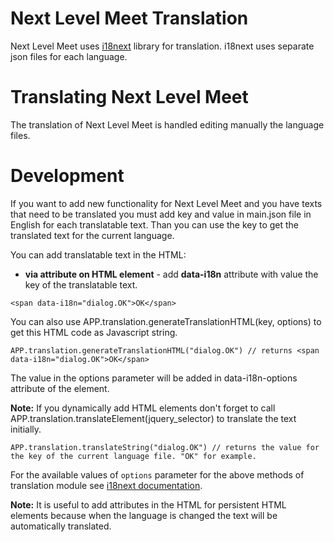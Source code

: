 Next Level Meet Translation
==========================
Next Level Meet uses [i18next](http://i18next.com) library for translation.
i18next uses separate json files for each language.


Translating Next Level Meet
======================
The translation of Next Level Meet is handled editing manually the language files.

Development
===========
If you want to add new functionality for Next Level Meet and you have texts that need to be translated you must add key and value in main.json file in English for each translatable text.
Than you can use the key to get the translated text for the current language.

You can add translatable text in the HTML:


* **via attribute on HTML element** - add **data-i18n** attribute with value the key of the translatable text.


 ```
 <span data-i18n="dialog.OK">OK</span>
 ```


 You can also use APP.translation.generateTranslationHTML(key, options) to get this HTML code as Javascript string.


 ```
 APP.translation.generateTranslationHTML("dialog.OK") // returns <span data-i18n="dialog.OK">OK</span>
 ```

 The value in the options parameter will be added in data-i18n-options attribute of the element.

 **Note:** If you dynamically add HTML elements don't forget to call APP.translation.translateElement(jquery_selector) to translate the text initially.


 ```
 APP.translation.translateString("dialog.OK") // returns the value for the key of the current language file. "OK" for example.
 ```

For the available values of ``options`` parameter for the above methods of translation module see [i18next documentation](http://i18next.com/pages/doc_features).

**Note:** It is useful to add attributes in the HTML for persistent HTML elements because when the language is changed the text will be automatically translated.





